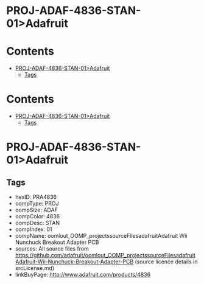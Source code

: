 
PROJ-ADAF-4836-STAN-01>Adafruit
===============================

Contents
========

* [PROJ-ADAF-4836-STAN-01>Adafruit](#proj-adaf-4836-stan-01adafruit)
	* [Tags](#tags)

Contents
========

* [PROJ-ADAF-4836-STAN-01>Adafruit](#proj-adaf-4836-stan-01adafruit)
	* [Tags](#tags)

# PROJ-ADAF-4836-STAN-01>Adafruit

## Tags

- hexID: PRA4836
- oompType: PROJ
- oompSize: ADAF
- oompColor: 4836
- oompDesc: STAN
- oompIndex: 01
- oompName: oomlout_OOMP_projectssourceFilesadafruitAdafruit Wii Nunchuck Breakout Adapter PCB
- sources: All source files from https://github.com/adafruit/oomlout_OOMP_projectssourceFilesadafruitAdafruit-Wii-Nunchuck-Breakout-Adapter-PCB (source licence details in srcLicense.md)
- linkBuyPage: http://www.adafruit.com/products/4836
